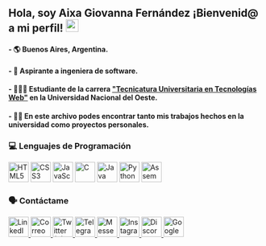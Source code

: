 ## Hola, soy Aixa Giovanna Fernández ¡Bienvenid@ a mi perfil! <img src="https://media.giphy.com/media/hvRJCLFzcasrR4ia7z/giphy.gif" width="25px">
#### - 🌎 Buenos Aires, Argentina.
#### - 💼 Aspirante a ingeniera de software.
#### - 👩🏻‍💻 Estudiante de la carrera ["Tecnicatura Universitaria en Tecnologías Web"](https://www.uno.edu.ar/oferta-academica/tecnicaturas/tec-univ-en-tecnologias-web.html) en la Universidad Nacional del Oeste.
#### - ✍🏻 En este archivo podes encontrar tanto mis trabajos hechos en la universidad como proyectos personales.

### 💻 Lenguajes de Programación
<p align="left">
  <img src="https://cdn.jsdelivr.net/gh/devicons/devicon/icons/html5/html5-original.svg" title="HTML5" alt="HTML5" width="40" height="40"/>
  <img src="https://cdn.jsdelivr.net/gh/devicons/devicon/icons/css3/css3-original.svg" title="CSS3" alt="CSS3" width="40" height="40"/>
  <img src="https://cdn.jsdelivr.net/gh/devicons/devicon/icons/javascript/javascript-original.svg" title="JavaScript" alt="JavaScript" width="40" height="40"/>
  <img src="https://cdn.jsdelivr.net/gh/devicons/devicon/icons/c/c-original.svg" title="C" alt="C" width="40" height="40"/>
  <img src="https://cdn.jsdelivr.net/gh/devicons/devicon/icons/java/java-original.svg" title="Java" alt="Java" width="40" height="40"/>
  <img src="https://cdn.jsdelivr.net/gh/devicons/devicon/icons/python/python-original.svg" title="Python" alt="Python" width="40" height="40"/>
  <img src="https://cdn.jsdelivr.net/gh/devicons/devicon/icons/bash/bash-original.svg" title="Assembler" alt="Assembler" width="40" height="40"/>
</p>

### 🗣️ Contáctame
<p align="left">
  <!-- LinkedIn -->
  <a href="https://www.linkedin.com/in/tuusuario" target="_blank">
    <img src="https://upload.wikimedia.org/wikipedia/commons/0/02/LinkedIn_Logo.svg" title="LinkedIn" alt="LinkedIn" width="40" height="40"/>
  </a>

  <!-- Correo electrónico -->
  <a href="mailto:tuemail@example.com" target="_blank">
    <img src="https://upload.wikimedia.org/wikipedia/commons/4/4f/Mail_%28Gmail%29_icon.svg" title="Correo" alt="Correo" width="40" height="40"/>
  </a>

  <!-- Twitter (X) -->
  <a href="https://twitter.com/tuusuario" target="_blank">
    <img src="https://upload.wikimedia.org/wikipedia/en/6/60/Twitter_bird_logo_2012.svg" title="Twitter (X)" alt="Twitter (X)" width="40" height="40"/>
  </a>

  <!-- Telegram -->
  <a href="https://t.me/tuusuario" target="_blank">
    <img src="https://upload.wikimedia.org/wikipedia/commons/6/6e/Telegram_logo.svg" title="Telegram" alt="Telegram" width="40" height="40"/>
  </a>

  <!-- Facebook Messenger -->
  <a href="https://m.me/tuusuario" target="_blank">
    <img src="https://upload.wikimedia.org/wikipedia/commons/8/83/Facebook_Messenger_logo.svg" title="Messenger" alt="Messenger" width="40" height="40"/>
  </a>

  <!-- Instagram -->
  <a href="https://instagram.com/tuusuario" target="_blank">
    <img src="https://upload.wikimedia.org/wikipedia/commons/a/a5/Instagram_icon.png" title="Instagram" alt="Instagram" width="40" height="40"/>
  </a>

  <!-- Discord -->
  <a href="https://discord.com/users/tuusuario" target="_blank">
    <img src="https://upload.wikimedia.org/wikipedia/en/5/5c/Discord_logo.svg" title="Discord" alt="Discord" width="40" height="40"/>
  </a>

  <!-- Google Meet -->
  <a href="https://meet.google.com" target="_blank">
    <img src="https://upload.wikimedia.org/wikipedia/commons/a/a6/Google_Meet_logo.svg" title="Google Meet" alt="Google Meet" width="40" height="40"/>
  </a>
</p>

